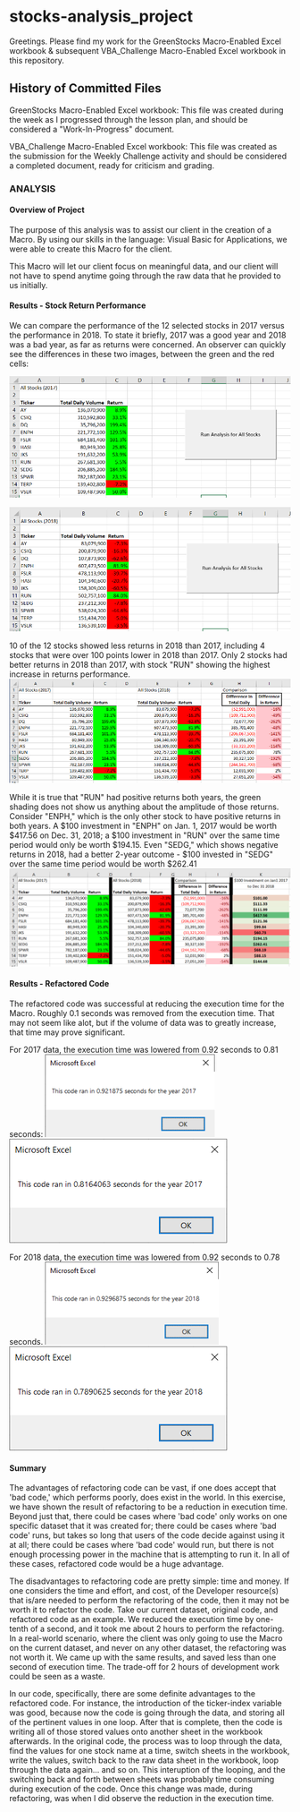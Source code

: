 # stocks-analysis_project
Greetings.  Please find my work for the GreenStocks Macro-Enabled Excel workbook & subsequent VBA_Challenge Macro-Enabled Excel workbook in this repository.

## History of Committed Files
GreenStocks Macro-Enabled Excel workbook:
This file was created during the week as I progressed through the lesson plan, and should be considered a "Work-In-Progress" document.

VBA_Challenge Macro-Enabled Excel workbook:
This file was created as the submission for the Weekly Challenge activity and should be considered a completed document, ready for criticism and grading.

### ANALYSIS
#### Overview of Project
The purpose of this analysis was to assist our client in the creation of a Macro.  By using our skills in the language: Visual Basic for Applications, we were able to create this Macro for the client.  

This Macro will let our client focus on meaningful data, and our client will not have to spend anytime going through the raw data that he provided to us initially.

#### Results - Stock Return Performance
We can compare the performance of the 12 selected stocks in 2017 versus the performance in 2018.  To state it briefly, 2017 was a good year and 2018 was a bad year, as far as returns were concerned.  An observer can quickly see the differences in these two images, between the green and the red cells: 

![2017](resources/All_Stocks_Analysis_2017.png)

![2018](resources/All_Stocks_Analysis_2018.png)

10 of the 12 stocks showed less returns in 2018 than 2017, including 4 stocks that were over 100 points lower in 2018 than 2017.  Only 2 stocks had better returns in 2018 than 2017, with stock "RUN" showing the highest increase in returns performance.
![Comparison](resources/All_Stocks_Analysis_2018_vs_2017_Comparison.png)

While it is true that "RUN" had positive returns both years, the green shading does not show us anything about the amplitude of those returns.  Consider "ENPH," which is the only other stock to have positive returns in both years.  A $100 investment in "ENPH" on Jan. 1, 2017 would be worth $417.56 on Dec. 31, 2018; a $100 investment in "RUN" over the same time period would only be worth $194.15.  Even "SEDG," which shows negative returns in 2018, had a better 2-year outcome - $100 invested in "SEDG" over the same time period would be worth $262.41 
![Total_Return](resources/2018_vs_2017_with_Total_Return_Figures.png)

#### Results - Refactored Code
The refactored code was successful at reducing the execution time for the Macro.  Roughly 0.1 seconds was removed from the execution time.  That may not seem like alot, but if the volume of data was to greatly increase, that time may prove significant.

For 2017 data, the execution time was lowered from 0.92 seconds to 0.81 seconds:
![Old Code Execution Time 2017](resources/Green_Stocks_Macro_RunTime_2017.png)
![NEW Code Execution Time 2017](resources/VBA_Challenge_2017.png)

For 2018 data, the execution time was lowered from 0.92 seconds to 0.78 seconds.
![Old Code Execution Time 2018](resources/Green_Stocks_Macro_RunTime_2018.png)
![NEW Code Execution Time 2018](resources/VBA_Challenge_2018.png)

#### Summary
The advantages of refactoring code can be vast, if one does accept that 'bad code,' which performs poorly, does exist in the world.  In this exercise, we have shown the result of refactoring to be a reduction in execution time.  Beyond just that, there could be cases where 'bad code' only works on one specific dataset that it was created for; there could be cases where 'bad code' runs, but takes so long that users of the code decide against using it at all; there could be cases where 'bad code' would run, but there is not enough processing power in the machine that is attempting to run it.  In all of these cases, refactored code would be a huge advantage.

The disadvantages to refactoring code are pretty simple: time and money.  If one considers the time and effort, and cost, of the Developer resource(s) that is/are needed to perform the refactoring of the code, then it may not be worth it to refactor the code.  Take our current dataset, original code, and refactored code as an example.  We reduced the execution time by one-tenth of a second, and it took me about 2 hours to perform the refactoring.  In a real-world scenario, where the client was only going to use the Macro on the current dataset, and never on any other dataset, the refactoring was not worth it.  We came up with the same results, and saved less than one second of execution time.  The trade-off for 2 hours of development work could be seen as a waste.

In our code, specifically, there are some definite advantages to the refactored code.  For instance, the introduction of the ticker-index variable was good, because now the code is going through the data, and storing all of the pertinent values in one loop.  After that is complete, then the code is writing all of those stored values onto another sheet in the workbook afterwards.  In the original code, the process was to loop through the data, find the values for one stock name at a time, switch sheets in the workbook, write the values, switch back to the raw data sheet in the workbook, loop through the data again... and so on.  This interuption of the looping, and the switching back and forth between sheets was probably time consuming during execution of the code.  Once this change was made, during refactoring, was when I did observe the reduction in the execution time.





